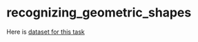 # recognizing_geometric_shapes

Here is [dataset for this task](https://www.kaggle.com/datasets/reevald/geometric-shapes-mathematics/data)
